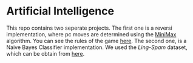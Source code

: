# Artificial Intelligence
 This repo contains two seperate projects. 
 The first one is a reversi implementation, where pc moves are determined using the [MiniMax](https://en.wikipedia.org/wiki/Minimax) algorithm. You can see the rules of the game [here](https://en.wikipedia.org/wiki/Reversi). The second one, is a Naive Bayes Classifier implementation. We used the *Ling-Spam* dataset, which can be obtain from [here](http://nlp.cs.aueb.gr/software.html).
